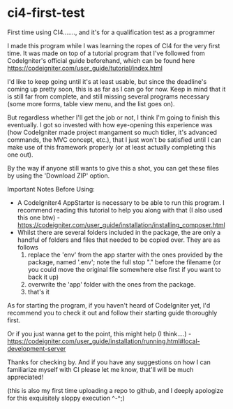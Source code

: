 # ci4-first-test
First time using CI4......., and it's for a qualification test as a programmer

I made this program while I was learning the ropes of CI4 for the very first time. It was made on top of a tutorial program that I've followed from CodeIgniter's official guide beforehand, which can be found here https://codeigniter.com/user_guide/tutorial/index.html

I'd like to keep going until it's at least usable, but since the deadline's coming up pretty soon, this is as far as I can go for now. Keep in mind that it is still far from complete, and still missing several programs necessary (some more forms, table view menu, and the list goes on).

But regardless whether I'll get the job or not, I think I'm going to finish this eventually. I got so invested with how eye-opening this experience was (how CodeIgniter made project mangament so much tidier, it's advanced commands, the MVC concept, etc.), that I just won't be satisfied until I can make use of this framework properly (or at least actually completing this one out).

By the way if anyone still wants to give this a shot, you can get these files by using the 'Download ZIP' option.

Important Notes Before Using:
- A CodeIgniter4 AppStarter is necessary to be able to run this program. I recommend reading this tutorial to help you along with that (I also used this one btw) - https://codeigniter.com/user_guide/installation/installing_composer.html
- Whilst there are several folders included in the package, the are only a handful of folders and files that needed to be copied over. They are as follows
    1. replace the 'env' from the app starter with the ones provided by the package, named '.env'; note the full stop "." before the filename (or you could move the original file somewhere else first if you want to back it up)
    2. overwrite the 'app' folder with the ones from the package.
    3. that's it

As for starting the program, if you haven't heard of CodeIgniter yet, I'd recommend you to check it out and follow their starting guide thoroughly first.

Or if you just wanna get to the point, this might help (I think....) - https://codeigniter.com/user_guide/installation/running.html#local-development-server


Thanks for checking by. And if you have any suggestions on how I can familiarize myself with CI please let me know, that'll will be much appreciated!


(this is also my first time uploading a repo to github, and I deeply apologize for this exquisitely sloppy execution ^-^;)
